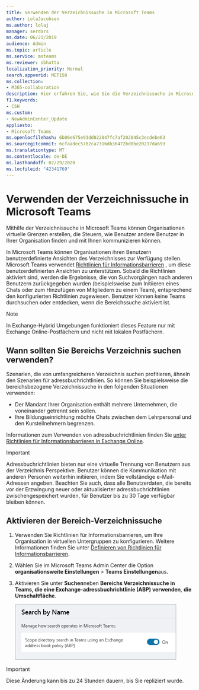 ```yaml
---
title: Verwenden der Verzeichnissuche in Microsoft Teams
author: LolaJacobsen
ms.author: lolaj
manager: serdars
ms.date: 06/21/2019
audience: Admin
ms.topic: article
ms.service: msteams
ms.reviewer: sbhatta
localization_priority: Normal
search.appverid: MET150
ms.collection:
- M365-collaboration
description: Hier erfahren Sie, wie Sie die Verzeichnissuche in Microsoft Teams verwenden, um angepasste Ansichten des Verzeichnisses bereitzustellen.
f1.keywords:
- CSH
ms.custom:
- NewAdminCenter_Update
appliesto:
- Microsoft Teams
ms.openlocfilehash: 6b06e675e93dd022847fc7af202045c3ecdebe63
ms.sourcegitcommit: 6cfaadec5782ca7316db36472bd0be20217da693
ms.translationtype: MT
ms.contentlocale: de-DE
ms.lasthandoff: 02/29/2020
ms.locfileid: "42341769"
---
```

# <a name="use-microsoft-teams-scoped-directory-search"></a>Verwenden der Verzeichnissuche in Microsoft Teams

Mithilfe der Verzeichnissuche in Microsoft Teams können Organisationen virtuelle Grenzen erstellen, die Steuern, wie Benutzer andere Benutzer in Ihrer Organisation finden und mit Ihnen kommunizieren können. 

In Microsoft Teams können Organisationen ihren Benutzern benutzerdefinierte Ansichten des Verzeichnisses zur Verfügung stellen. Microsoft Teams verwendet [Richtlinien für Informationsbarrieren](https://docs.microsoft.com/microsoft-365/compliance/information-barriers) , um diese benutzerdefinierten Ansichten zu unterstützen. Sobald die Richtlinien aktiviert sind, werden die Ergebnisse, die von Suchvorgängen nach anderen Benutzern zurückgegeben wurden (beispielsweise zum Initiieren eines Chats oder zum Hinzufügen von Mitgliedern zu einem Team), entsprechend den konfigurierten Richtlinien zugewiesen. Benutzer können keine Teams durchsuchen oder entdecken, wenn die Bereichssuche aktiviert ist. 

> [!NOTE]
> In Exchange-Hybrid Umgebungen funktioniert dieses Feature nur mit Exchange Online-Postfächern und nicht mit lokalen Postfächern.

## <a name="when-should-you-use-scoped-directory-searches"></a>Wann sollten Sie Bereichs Verzeichnis suchen verwenden?

Szenarien, die von umfangreicheren Verzeichnis suchen profitieren, ähneln den Szenarien für adressbuchrichtlinien. So können Sie beispielsweise die bereichsbezogene Verzeichnissuche in den folgenden Situationen verwenden:

- Der Mandant Ihrer Organisation enthält mehrere Unternehmen, die voneinander getrennt sein sollen. 
- Ihre Bildungseinrichtung möchte Chats zwischen dem Lehrpersonal und den Kursteilnehmern begrenzen. 
 
Informationen zum Verwenden von adressbuchrichtlinien finden Sie [unter Richtlinien für Informationsbarrieren in Exchange Online](https://docs.microsoft.com/microsoft-365/compliance/information-barriers).

> [!IMPORTANT]
> Adressbuchrichtlinien bieten nur eine virtuelle Trennung von Benutzern aus der Verzeichnis Perspektive. Benutzer können die Kommunikation mit anderen Personen weiterhin initiieren, indem Sie vollständige e-Mail-Adressen angeben. Beachten Sie auch, dass alle Benutzerdaten, die bereits vor der Erzwingung neuer oder aktualisierter adressbuchrichtlinien zwischengespeichert wurden, für Benutzer bis zu 30 Tage verfügbar bleiben können.

## <a name="turn-on-scoped-directory-search"></a>Aktivieren der Bereich-Verzeichnissuche

1. Verwenden Sie Richtlinien für Informationsbarrieren, um Ihre Organisation in virtuellen Untergruppen zu konfigurieren. Weitere Informationen finden Sie unter [Definieren von Richtlinien für Informationsbarrieren](https://docs.microsoft.com/microsoft-365/compliance/information-barriers-policies).

2. Wählen Sie im Microsoft Teams Admin Center die Option **organisationsweite Einstellungen** > **Teams Einstellungen**aus.

3. Aktivieren Sie unter **Suchen**neben **Bereichs Verzeichnissuche in Teams, die eine Exchange-adressbuchrichtlinie (ABP) verwenden**, **die Umschaltfläche**.

    ![Verzeichnissuche im Bereich "Bereich" im Microsoft Teams Admin Center](media/teams-scoped-directory-search-image1.png)


> [!IMPORTANT]
> Diese Änderung kann bis zu 24 Stunden dauern, bis Sie repliziert wurde.
